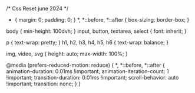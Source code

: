 /* Css Reset june 2024 */

* { margin: 0; padding: 0; }
*, *::before, *::after { box-sizing: border-box; }

body { min-height: 100dvh; }
input, button, textarea, select { font: inherit; }

p { text-wrap: pretty; }
h1, h2, h3, h4, h5, h6 { text-wrap: balance; }

img, video, svg { height: auto; max-width: 100%; }

@media (prefers-reduced-motion: reduce)  {
 *, *::before, *::after { 
 animation-duration: 0.01ms !important; 
 animation-iteration-count: 1 !important; 
 transition-duration: 0.01ms !important; 
 scroll-behavior: auto !important;
 transition: none;
 }
}